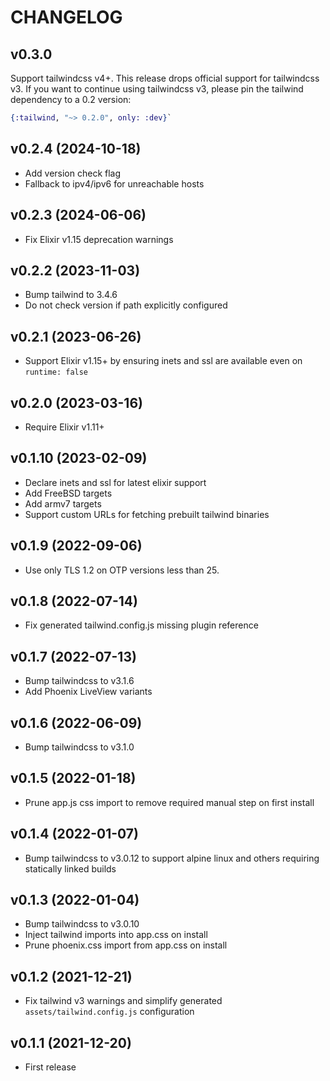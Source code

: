 # CHANGELOG

## v0.3.0

Support tailwindcss v4+. This release drops official support for tailwindcss v3.
If you want to continue using tailwindcss v3, please pin the tailwind dependency to a 0.2 version:

```elixir
{:tailwind, "~> 0.2.0", only: :dev}`
```

## v0.2.4 (2024-10-18)

* Add version check flag
* Fallback to ipv4/ipv6 for unreachable hosts

## v0.2.3 (2024-06-06)

* Fix Elixir v1.15 deprecation warnings

## v0.2.2 (2023-11-03)

* Bump tailwind to 3.4.6
* Do not check version if path explicitly configured

## v0.2.1 (2023-06-26)

* Support Elixir v1.15+ by ensuring inets and ssl are available even on `runtime: false`

## v0.2.0 (2023-03-16)

* Require Elixir v1.11+

## v0.1.10 (2023-02-09)

* Declare inets and ssl for latest elixir support
* Add FreeBSD targets
* Add armv7 targets
* Support custom URLs for fetching prebuilt tailwind binaries

## v0.1.9 (2022-09-06)

* Use only TLS 1.2 on OTP versions less than 25.

## v0.1.8 (2022-07-14)

* Fix generated tailwind.config.js missing plugin reference

## v0.1.7 (2022-07-13)

* Bump tailwindcss to v3.1.6
* Add Phoenix LiveView variants

## v0.1.6 (2022-06-09)

* Bump tailwindcss to v3.1.0

## v0.1.5 (2022-01-18)

* Prune app.js css import to remove required manual step on first install

## v0.1.4 (2022-01-07)

* Bump tailwindcss to v3.0.12 to support alpine linux and others requiring statically linked builds

## v0.1.3 (2022-01-04)

* Bump tailwindcss to v3.0.10
* Inject tailwind imports into app.css on install
* Prune phoenix.css import from app.css on install

## v0.1.2 (2021-12-21)

* Fix tailwind v3 warnings and simplify generated `assets/tailwind.config.js` configuration

## v0.1.1 (2021-12-20)

* First release
